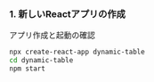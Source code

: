 ### 1. 新しいReactアプリの作成

アプリ作成と起動の確認
```bash
npx create-react-app dynamic-table
cd dynamic-table
npm start
```

### 